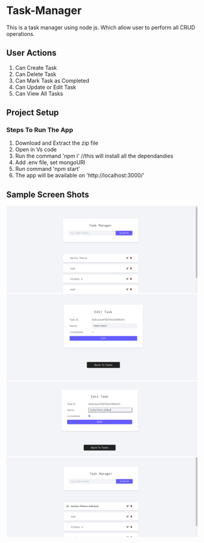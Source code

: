 # Task-Manager
 This is a task manager using node js. Which allow user to perform all CRUD operations.
 
## User Actions
 1. Can Create Task
 2. Can Delete Task
 3. Can Mark Task as Completed
 4. Can Update or Edit Task
 5. Can View All Tasks


## Project Setup
### Steps To Run The App
 1. Download and Extract the zip file
 2. Open in Vs code
 3. Run the command 'npm i'  //this will install all the dependandies
 4. Add .env file, set mongoURI
 5. Run command 'npm start'
 6. The app will be available on 'http://localhost:3000/'
## Sample Screen Shots
![image1](https://github.com/krishna-kpa/Task-Manager/blob/main/sampleSS/1.png)
![image1](https://github.com/krishna-kpa/Task-Manager/blob/main/sampleSS/2.png)
![image1](https://github.com/krishna-kpa/Task-Manager/blob/main/sampleSS/3.png)
![image1](https://github.com/krishna-kpa/Task-Manager/blob/main/sampleSS/4.png)
